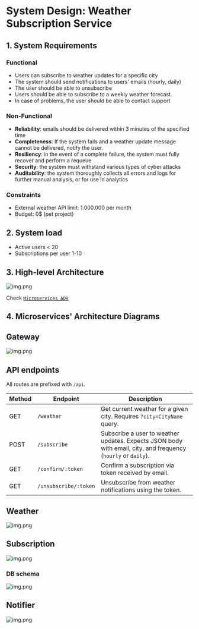 # System Design: Weather Subscription Service

## 1. System Requirements

### Functional

- Users can subscribe to weather updates for a specific city
- The system should send notifications to users' emails (hourly, daily)
- The user should be able to unsubscribe
- Users should be able to subscribe to a weekly weather forecast.
- In case of problems, the user should be able to contact support

### Non-Functional

- **Reliability**: emails should be delivered within 3 minutes of the specified time
- **Completeness**: If the system fails and a weather update message cannot be delivered, notify the user.
- **Resiliency**: in the event of a complete failure, the system must fully recover and perform a requeue
- **Security**: the system must withstand various types of cyber attacks
- **Auditability**: the system thoroughly collects all errors and logs for further manual analysis, or for use in analytics

### Constraints

- External weather API limit: 1.000.000 per month
- Budget: 0$ (pet project)

## 2. System load

- Active users < 20
- Subscriptions per user 1-10

## 3. High-level Architecture

![img.png](../adr/0010-microservices.png)

Check [`Microservices ADR`](../adr/0010-monolit-to-microservices.md)

## 4. Microservices' Architecture Diagrams

## Gateway

![img.png](../../gateway/docs/application-architecture.png)

## API endpoints

All routes are prefixed with `/api`.

| Method | Endpoint              | Description                                                                |
|--------|-----------------------|----------------------------------------------------------------------------|
| GET    | `/weather`            | Get current weather for a given city. Requires `?city=CityName` query.     |
| POST   | `/subscribe`          | Subscribe a user to weather updates. Expects JSON body with email, city, and frequency (`hourly` or `daily`). |
| GET    | `/confirm/:token`     | Confirm a subscription via token received by email.                        |
| GET    | `/unsubscribe/:token` | Unsubscribe from weather notifications using the token.                    |

## Weather

![img.png](../../weather/docs/application-architecture.png)

## Subscription

![img.png](../../sub/docs/application-architecture.png)

### DB schema

![img.png](./db-relations.png)

## Notifier

![img.png](../../notifier/docs/application-architecture.png)